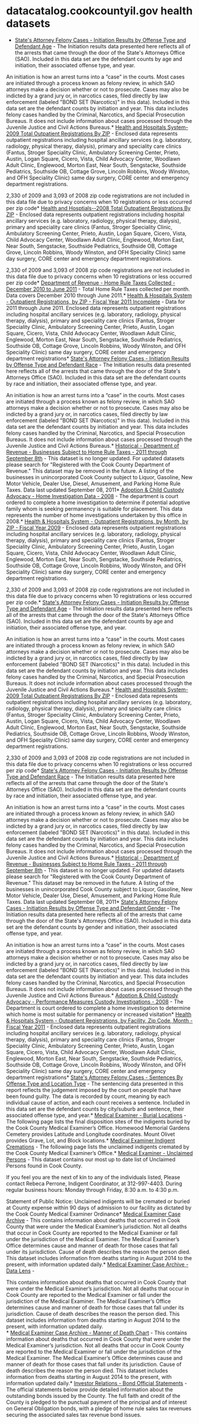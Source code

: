 # datacatalog.cookcountyil.gov health datasets
* [State's Attorney Felony Cases - Initiation Results by Offense Type and Defendant Age](https://datacatalog.cookcountyil.gov/d/gs3j-9swg) - The Initiation results data presented here reflects all of the arrests that came through the door of the State's Attorneys Office (SAO). Included in this data set are the defendant counts by age and initiation, their associated offense type, and year.

An initiation is how an arrest turns into a “case” in the courts. Most cases are initiated through a process known as felony review, in which SAO attorneys make a decision whether or not to prosecute. Cases may also be indicted by a grand jury or, in narcotics cases, filed directly by law enforcement (labeled "BOND SET (Narcotics)" in this data). Included in this data set are the defendant counts by initiation and year. This data includes felony cases handled by the Criminal, Narcotics, and Special Prosecution Bureaus. It does not include information about cases processed through the Juvenile Justice and Civil Actions Bureaus.* [Health and Hospitals System-2009 Total Outpatient Registrations By ZIP](https://datacatalog.cookcountyil.gov/d/c62y-v8ri) - Enclosed data represents outpatient registrations including hospital ancillary services (e.g. laboratory, radiology, physical therapy, dialysis), primary and speciality care clinics (Fantus, Stroger Speciality Clinic, Ambulatory Screening Center, Prieto, Austin, Logan Square, Cicero, Vista, Child Advocacy Center, Woodlawn Adult Clinic, Englewood, Morton East, Near South, Sengstacke, Southside Pediatrics, Southside OB, Cottage Grove, Lincoln Robbins, Woody Winston, and OFH Speciality Clinic) same day surgery, CORE center and emergency department registrations.

2,330 of 2009 and 3,093 of 2008 zip code registrations are not included in this data file due to privacy concerns when 10 registrations or less occurred per zip code* [Health and Hosptials--2008 Total Outpatient Registrations By ZIP](https://datacatalog.cookcountyil.gov/d/h2ke-7kt8) - Enclosed data represents outpatient registrations including hospital ancillary services (e.g. laboratory, radiology, physical therapy, dialysis), primary and speciality care clinics (Fantus, Stroger Speciality Clinic, Ambulatory Screening Center, Prieto, Austin, Logan Square, Cicero, Vista, Child Advocacy Center, Woodlawn Adult Clinic, Englewood, Morton East, Near South, Sengstacke, Southside Pediatrics, Southside OB, Cottage Grove, Lincoln Robbins, Woody Winston, and OFH Speciality Clinic) same day surgery, CORE center and emergency department registrations.

2,330 of 2009 and 3,093 of 2008 zip code registrations are not included in this data file due to privacy concerns when 10 registrations or less occurred per zip code* [Department of Revenue - Home Rule Taxes Collected - December 2010 to June 2011](https://datacatalog.cookcountyil.gov/d/csu2-ydhj) - Total Home Rule Taxes collected per month. Data covers December 2010 through June 2011.* [Health & Hospitals System - Outpatient Registrations, by ZIP - Fiscal Year 2011 Incomplete](https://datacatalog.cookcountyil.gov/d/3ghu-xq7n) - Data for 2011 through June 2011. Enclosed data represents outpatient registrations including hospital ancillary services (e.g. laboratory, radiology, physical therapy, dialysis), primary and speciality care clinics (Fantus, Stroger Speciality Clinic, Ambulatory Screening Center, Prieto, Austin, Logan Square, Cicero, Vista, Child Advocacy Center, Woodlawn Adult Clinic, Englewood, Morton East, Near South, Sengstacke, Southside Pediatrics, Southside OB, Cottage Grove, Lincoln Robbins, Woody Winston, and OFH Speciality Clinic) same day surgery, CORE center and emergency department registrations* [State's Attorney Felony Cases - Initiation Results by Offense Type and Defendant Race](https://datacatalog.cookcountyil.gov/d/vhdq-rf99) - The Initiation results data presented here reflects all of the arrests that came through the door of the State's Attorneys Office (SAO). Included in this data set are the defendant counts by race and initiation, their associated offense type, and year.

An initiation is how an arrest turns into a “case” in the courts. Most cases are initiated through a process known as felony review, in which SAO attorneys make a decision whether or not to prosecute. Cases may also be indicted by a grand jury or, in narcotics cases, filed directly by law enforcement (labeled "BOND SET (Narcotics)" in this data). Included in this data set are the defendant counts by initiation and year. This data includes felony cases handled by the Criminal, Narcotics, and Special Prosecution Bureaus. It does not include information about cases processed through the Juvenile Justice and Civil Actions Bureaus.* [Historical - Department of Revenue - Businesses Subject to Home Rule Taxes - 2011 through September 8th](https://datacatalog.cookcountyil.gov/d/cpgn-z9js) - This dataset is no longer updated. For updated datasets please search for "Registered with the Cook County Department of Revenue." This dataset may be removed in the future. A listing of the businesses in unincorporated Cook County subject to Liquor, Gasoline, New Motor Vehicle, Dealer Use, Diesel, Amusement, and Parking Home Rule Taxes. Data last updated September 08, 2011* [Adoption & Child Custody Advocacy - Home Investigation Data - 2008](https://datacatalog.cookcountyil.gov/d/tjzn-e5cs) - The department is court ordered to complete a home investigation to determine if potential adoptive family whom is seeking permanency is suitable for placement. This data represents the number of home investigations undertaken by this office in 2008.* [Health & Hospitals System - Outpatient Registrations, by Month, by ZIP - Fiscal Year 2009](https://datacatalog.cookcountyil.gov/d/8sns-q4rm) - Enclosed data represents outpatient registrations including hospital ancillary services (e.g. laboratory, radiology, physical therapy, dialysis), primary and speciality care clinics (Fantus, Stroger Speciality Clinic, Ambulatory Screening Center, Prieto, Austin, Logan Square, Cicero, Vista, Child Advocacy Center, Woodlawn Adult Clinic, Englewood, Morton East, Near South, Sengstacke, Southside Pediatrics, Southside OB, Cottage Grove, Lincoln Robbins, Woody Winston, and OFH Speciality Clinic) same day surgery, CORE center and emergency department registrations.

2,330 of 2009 and 3,093 of 2008 zip code registrations are not included in this data file due to privacy concerns when 10 registrations or less occurred per zip code.* [State's Attorney Felony Cases - Initiation Results by Offense Type and Defendant Age](https://datacatalog.cookcountyil.gov/d/gs3j-9swg) - The Initiation results data presented here reflects all of the arrests that came through the door of the State's Attorneys Office (SAO). Included in this data set are the defendant counts by age and initiation, their associated offense type, and year.

An initiation is how an arrest turns into a “case” in the courts. Most cases are initiated through a process known as felony review, in which SAO attorneys make a decision whether or not to prosecute. Cases may also be indicted by a grand jury or, in narcotics cases, filed directly by law enforcement (labeled "BOND SET (Narcotics)" in this data). Included in this data set are the defendant counts by initiation and year. This data includes felony cases handled by the Criminal, Narcotics, and Special Prosecution Bureaus. It does not include information about cases processed through the Juvenile Justice and Civil Actions Bureaus.* [Health and Hospitals System-2009 Total Outpatient Registrations By ZIP](https://datacatalog.cookcountyil.gov/d/c62y-v8ri) - Enclosed data represents outpatient registrations including hospital ancillary services (e.g. laboratory, radiology, physical therapy, dialysis), primary and speciality care clinics (Fantus, Stroger Speciality Clinic, Ambulatory Screening Center, Prieto, Austin, Logan Square, Cicero, Vista, Child Advocacy Center, Woodlawn Adult Clinic, Englewood, Morton East, Near South, Sengstacke, Southside Pediatrics, Southside OB, Cottage Grove, Lincoln Robbins, Woody Winston, and OFH Speciality Clinic) same day surgery, CORE center and emergency department registrations.

2,330 of 2009 and 3,093 of 2008 zip code registrations are not included in this data file due to privacy concerns when 10 registrations or less occurred per zip code* [State's Attorney Felony Cases - Initiation Results by Offense Type and Defendant Race](https://datacatalog.cookcountyil.gov/d/vhdq-rf99) - The Initiation results data presented here reflects all of the arrests that came through the door of the State's Attorneys Office (SAO). Included in this data set are the defendant counts by race and initiation, their associated offense type, and year.

An initiation is how an arrest turns into a “case” in the courts. Most cases are initiated through a process known as felony review, in which SAO attorneys make a decision whether or not to prosecute. Cases may also be indicted by a grand jury or, in narcotics cases, filed directly by law enforcement (labeled "BOND SET (Narcotics)" in this data). Included in this data set are the defendant counts by initiation and year. This data includes felony cases handled by the Criminal, Narcotics, and Special Prosecution Bureaus. It does not include information about cases processed through the Juvenile Justice and Civil Actions Bureaus.* [Historical - Department of Revenue - Businesses Subject to Home Rule Taxes - 2011 through September 8th](https://datacatalog.cookcountyil.gov/d/cpgn-z9js) - This dataset is no longer updated. For updated datasets please search for "Registered with the Cook County Department of Revenue." This dataset may be removed in the future. A listing of the businesses in unincorporated Cook County subject to Liquor, Gasoline, New Motor Vehicle, Dealer Use, Diesel, Amusement, and Parking Home Rule Taxes. Data last updated September 08, 2011* [State's Attorney Felony Cases - Initiation Results by Offense Type and Defendant Gender](https://datacatalog.cookcountyil.gov/d/jygh-f4sn) - The Initiation results data presented here reflects all of the arrests that came through the door of the State's Attorneys Office (SAO).  Included in this data set are the defendant counts by gender and initiation, their associated offense type, and year.

An initiation is how an arrest turns into a “case” in the courts. Most cases are initiated through a process known as felony review, in which SAO attorneys make a decision whether or not to prosecute. Cases may also be indicted by a grand jury or, in narcotics cases, filed directly by law enforcement (labeled "BOND SET (Narcotics)" in this data). Included in this data set are the defendant counts by initiation and year. This data includes felony cases handled by the Criminal, Narcotics, and Special Prosecution Bureaus. It does not include information about cases processed through the Juvenile Justice and Civil Actions Bureaus.* [Adoption & Child Custody Advocacy - Performance Measures Custody Investigations - 2008](https://datacatalog.cookcountyil.gov/d/7k2b-3t45) - The Department is court ordered to complete a home investigation to determine which home is most suitable for permanency or increased visitation* [Health & Hospitals System - Outpatient Registrations, by Facility, Zip Code, Month - Fiscal Year 2011](https://datacatalog.cookcountyil.gov/d/wege-aen9) - Enclosed data represents outpatient registrations including hospital ancillary services (e.g. laboratory, radiology, physical therapy, dialysis), primary and speciality care clinics (Fantus, Stroger Speciality Clinic, Ambulatory Screening Center, Prieto, Austin, Logan Square, Cicero, Vista, Child Advocacy Center, Woodlawn Adult Clinic, Englewood, Morton East, Near South, Sengstacke, Southside Pediatrics, Southside OB, Cottage Grove, Lincoln Robbins, Woody Winston, and OFH Speciality Clinic) same day surgery, CORE center and emergency department registrations* [State's Attorney Felony Cases - Sentences By Offense Type and Location Type](https://datacatalog.cookcountyil.gov/d/uf6g-sr2x) - The sentencing data presented in this report reflects the judgement imposed by the court on people that have been found guilty. The data is recorded by count, meaning by each individual cause of action, and each count receives a sentence. Included in this data set are the defendant counts by city/suburb and sentence, their associated offense type, and year.* [Medical Examiner - Burial Locations](https://datacatalog.cookcountyil.gov/d/hc2f-evny) - The following page lists the final disposition sites of the indigents buried by the Cook County Medical Examiner’s Office. Homewood Memorial Gardens Cemetery provides Latitude and Longitude coordinates. Mount Olivet provides Grave, Lot, and Block locations.* [Medical Examiner Indigent Cremations](https://datacatalog.cookcountyil.gov/d/f9wk-2wb9) - The following page lists the unclaimed indigents cremated by the Cook County Medical Examiner’s Office.* [Medical Examiner - Unclaimed Persons](https://datacatalog.cookcountyil.gov/d/jmub-3h99) - This dataset contains our most up to date list of Unclaimed Persons found in Cook County.

If you feel you are the next of kin to any of the individuals listed, Please contact Rebeca Perrone, Indigent Coordinator, at 312-997-4403. During regular business hours: Monday through Friday, 8:30 a.m. to 4:30 p.m.

Statement of Public Notice: Unclaimed indigents will be cremated or buried at County expense within 90 days of admission to our facility as dictated by the Cook County Medical Examiner Ordinance* [Medical Examiner Case Archive](https://datacatalog.cookcountyil.gov/d/cjeq-bs86) - This contains information about deaths that occurred in Cook County that were under the Medical Examiner’s jurisdiction. Not all deaths that occur in Cook County are reported to the Medical Examiner or fall under the jurisdiction of the Medical Examiner. The Medical Examiner’s Office determines cause and manner of death for those cases that fall under its jurisdiction. Cause of death describes the reason the person died. This dataset includes information from deaths starting in August 2014 to the present, with information updated daily.* [Medical Examiner Case Archive - Data Lens](https://datacatalog.cookcountyil.gov/view/b5va-m3rq) - <div>This contains information about deaths that occurred in Cook County that were under the Medical Examiner’s jurisdiction. Not all deaths that occur in Cook County are reported to the Medical Examiner or fall under the jurisdiction of the Medical Examiner. The Medical Examiner’s Office determines cause and manner of death for those cases that fall under its jurisdiction. Cause of death describes the reason the person died. This dataset includes information from deaths starting in August 2014 to the present, with information updated daily.<br></div>* [Medical Examiner Case Archive - Manner of Death Chart](https://datacatalog.cookcountyil.gov/d/jjtx-2ras) - This contains information about deaths that occurred in Cook County that were under the Medical Examiner’s jurisdiction. Not all deaths that occur in Cook County are reported to the Medical Examiner or fall under the jurisdiction of the Medical Examiner. The Medical Examiner’s Office determines cause and manner of death for those cases that fall under its jurisdiction. Cause of death describes the reason the person died. This dataset includes information from deaths starting in August 2014 to the present, with information updated daily.* [Investor Relations - Bond Official Statements](https://datacatalog.cookcountyil.gov/d/d46c-nxy5) - The official statements below provide detailed information about the outstanding bonds issued by the County. The full faith and credit of the County is pledged to the punctual payment of the principal and of interest on General Obligation bonds, with a pledge of home rule sales tax revenues securing the associated sales tax revenue bond issues.
